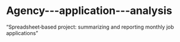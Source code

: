 # Agency---application---analysis
“Spreadsheet‑based project: summarizing and reporting monthly job applications”
